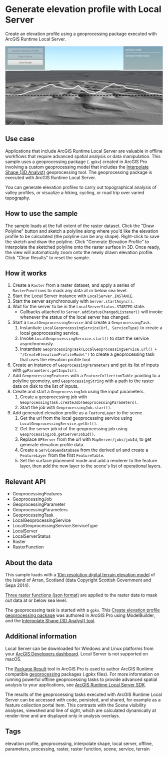 # Generate elevation profile with Local Server

Create an elevation profile using a geoprocessing package executed with ArcGIS Runtime Local Server.

![Image of local server generate elevation profile](LocalServerGenerateElevationProfile.png)

## Use case

Applications that include ArcGIS Runtime Local Server are valuable in offline workflows that require advanced spatial analysis or data manipulation. This sample uses a geoprocessing package (`.gpkx`) created in ArcGIS Pro involving a custom geoprocessing model that includes the [Interpolate Shape (3D Analyst)](https://pro.arcgis.com/en/pro-app/latest/tool-reference/3d-analyst/interpolate-shape.htm) geoprocessing tool. The geoprocessing package is executed with ArcGIS Runtime Local Server.

You can generate elevation profiles to carry out topographical analysis of valley profiles, or visualize a hiking, cycling, or road trip over varied topography.

## How to use the sample

The sample loads at the full extent of the raster dataset. Click the "Draw Polyline" button and sketch a polyline along where you'd like the elevation profile to be calculated (the polyline can be any shape). Right-click to save the sketch and draw the polyline. Click "Generate Elevation Profile" to interpolate the sketched polyline onto the raster surface in 3D. Once ready, the view will automatically zoom onto the newly drawn elevation profile. Click "Clear Results" to reset the sample.

## How it works

1. Create a `Raster` from a raster dataset, and apply a series of `RasterFunction`s to mask any data at or below sea level.
2. Start the Local Server instance with `LocalServer.INSTANCE`.
3. Start the server asynchronously with `Server.startAsync()`.
4. Wait for the server to be in the `LocalServerStatus.STARTED` state.
    * Callbacks attached to `Server.addStatusChangedListener()` will invoke whenever the status of the local server has changed.
5. Start a `LocalGeoprocessingService` and create a `GeoprocessingTask`.
    1. Instantiate `LocalGeoprocessingService(Url, ServiceType)` to create a local geoprocessing service.
    2. Invoke `LocalGeoprocessingService.start()` to start the service asynchronously.
    3. Instantiate `GeoprocessingTask(LocalGeoprocessingService.url() + "/CreateElevationProfileModel")` to create a geoprocessing task that uses the elevation profile tool.
6. Create an instance of `GeoprocessingParameters` and get its list of inputs with `gpParameters.getInputs()`. 
7. Add `GeoprocessingFeatures` with a `FeatureCollectionTable` pointing to a polyline geometry, and `GeoprocessingString` with a path to the raster data on disk to the list of inputs.
8. Create and start a `GeoprocessingJob` using the input parameters.
    1. Create a geoprocessing job with `GeoprocessingTask.createJob(GeoprocessingParameters)`.
    2. Start the job with `GeoprocessingJob.start()`.
9. Add generated elevation profile as a `FeatureLayer` to the scene.
    1. Get the url from the local geoprocessing service using `LocalGeoprocessingService.getUrl()`.
    2. Get the server job id of the geoprocessing job using `GeoprocessingJob.getServerJobId()`.
    3. Replace `GPServer` from the url with `MapServer/jobs/jobId`, to get generate elevation profile data.
    4. Create a `ServiceGeodatabase` from the derived url and create a `FeatureLayer` from the first `FeatureTable`. 
    5. Set the surface placement mode and add a renderer to the feature layer, then add the new layer to the scene's list of operational layers.

## Relevant API

* GeoprocessingFeatures
* GeoprocessingJob
* GeoprocessingParameter
* GeoprocessingParameters
* GeoprocessingTask
* LocalGeoprocessingService
* LocalGeoprocessingService.ServiceType
* LocalServer
* LocalServerStatus
* Raster
* RasterFunction

## About the data

This sample loads with a [10m resolution digital terrain elevation model](https://www.arcgis.com/home/item.html?id=db9cd9beedce4e0987c33c198c8dfb45) of the Island of Arran, Scotland (data Copyright Scottish Government and Sepa 2014).

[Three raster functions (json format)](https://www.arcgis.com/home/item.html?id=259f420250a444b4944a277eec2c4e42) are applied to the raster data to mask out data at or below sea level.

The geoprocessing task is started with a `gpkx`. This [Create elevation profile geoprocessing package](https://www.arcgis.com/home/item.html?id=831cbdc61b1c4cd3bfedd1af91d09d36) was authored in ArcGIS Pro using ModelBuilder, and the [Interpolate Shape (3D Analyst) tool](https://pro.arcgis.com/en/pro-app/latest/tool-reference/3d-analyst/interpolate-shape.htm).

## Additional information

Local Server can be downloaded for Windows and Linux platforms from your [ArcGIS Developers dashboard](https://developers.arcgis.com/java/local-server/install-local-server/). Local Server is not supported on macOS.

The [Package Result](https://pro.arcgis.com/en/pro-app/latest/tool-reference/data-management/package-result.htm) tool in ArcGIS Pro is used to author ArcGIS Runtime compatible [geoprocessing](https://pro.arcgis.com/en/pro-app/latest/help/analysis/geoprocessing/basics/what-is-geoprocessing-.htm) packages (.gpkx files). For more information on running powerful offline geoprocessing tasks to provide advanced spatial analysis to your applications, see [ArcGIS Runtime Local Server SDK](https://developers.arcgis.com/java/local-server/).

The results of the geoprocessing tasks executed with ArcGIS Runtime Local Server can be accessed with code, persisted, and shared, for example as a feature collection portal item. This contrasts with the Scene visibility analyses, viewshed and line of sight, which are calculated dynamically at render-time and are displayed only in analysis overlays.

## Tags

elevation profile, geoprocessing, interpolate shape, local server, offline, parameters, processing, raster, raster function, scene, service, terrain
